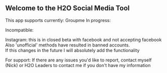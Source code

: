 ## Welcome to the H2O Social Media Tool

This app supports currently:
Groupme
In progress:

Incompatible:

Instagram: this is in closed beta with facebook and not accepting facebook <br>
Also 'unofficial' methods have resulted in banned accounts.<br>
  If this changes in the future I will absolutely add the functionality<br>



For support:
If there are any issues you'd like to report, contact myself (Nick) or H2O Leaders to contact me if you don't have my information

